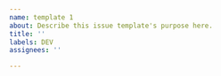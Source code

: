 ```yaml
---
name: template 1
about: Describe this issue template's purpose here.
title: ''
labels: DEV
assignees: ''

---
```



